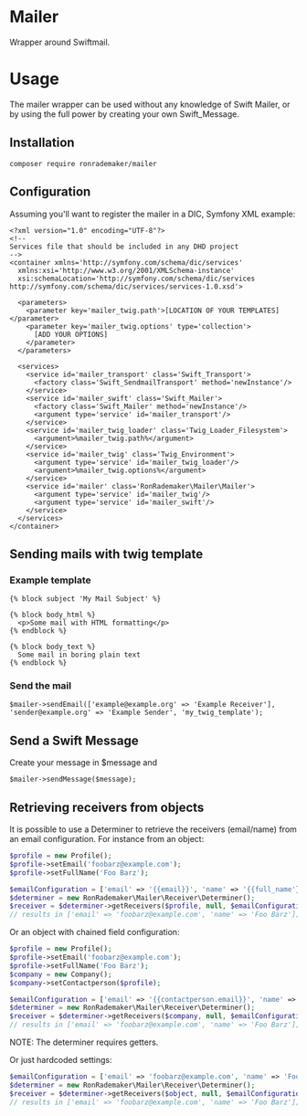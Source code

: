 # Mailer
Wrapper around Swiftmail.

# Usage
The mailer wrapper can be used without any knowledge of Swift Mailer, or by using the full power by creating your own Swift_Message. 

## Installation
```
composer require ronrademaker/mailer
```

## Configuration
Assuming you'll want to register the mailer in a DIC, Symfony XML example:

```
<?xml version="1.0" encoding="UTF-8"?>
<!--
Services file that should be included in any DHD project
-->
<container xmlns='http://symfony.com/schema/dic/services'
  xmlns:xsi='http://www.w3.org/2001/XMLSchema-instance'
  xsi:schemaLocation='http://symfony.com/schema/dic/services http://symfony.com/schema/dic/services/services-1.0.xsd'>

  <parameters>
    <parameter key='mailer_twig.path'>[LOCATION OF YOUR TEMPLATES]</parameter>
    <parameter key='mailer_twig.options' type='collection'> 
      [ADD YOUR OPTIONS]
    </parameter>
  </parameters>

  <services>
    <service id='mailer_transport' class='Swift_Transport'>
      <factory class='Swift_SendmailTransport' method='newInstance'/>
    </service>
    <service id='mailer_swift' class='Swift_Mailer'>
      <factory class='Swift_Mailer' method='newInstance'/>
      <argument type='service' id='mailer_transport'/>
    </service>
    <service id='mailer_twig_loader' class='Twig_Loader_Filesystem'>
      <argument>%mailer_twig.path%</argument>
    </service>
    <service id='mailer_twig' class='Twig_Environment'>
      <argument type='service' id='mailer_twig_loader'/>
      <argument>%mailer_twig.options%</argument>
    </service>
    <service id='mailer' class='RonRademaker\Mailer\Mailer'>
      <argument type='service' id='mailer_twig'/>
      <argument type='service' id='mailer_swift'/>
    </service>
  </services>
</container>

```

## Sending mails with twig template

### Example template
```
{% block subject 'My Mail Subject' %}

{% block body_html %}
  <p>Some mail with HTML formatting</p>
{% endblock %}

{% block body_text %}
  Some mail in boring plain text
{% endblock %}
```

### Send the mail
```
$mailer->sendEmail(['example@example.org' => 'Example Receiver'], 'sender@example.org' => 'Example Sender', 'my_twig_template');
```

## Send a Swift Message
Create your message in $message and 
```
$mailer->sendMessage($message);
```

## Retrieving receivers from objects

It is possible to use a Determiner to retrieve the receivers (email/name) from an email configuration.
For instance from an object:

``` php
$profile = new Profile();
$profile->setEmail('foobarz@example.com');
$profile->setFullName('Foo Barz');

$emailConfiguration = ['email' => '{{email}}', 'name' => '{{full_name'}}];
$determiner = new RonRademaker\Mailer\Receiver\Determiner();
$receiver = $determiner->getReceivers($profile, null, $emailConfiguration);
// results in ['email' => 'foobarz@example.com', 'name' => 'Foo Barz'];
```
Or an object with chained field configuration:

``` php
$profile = new Profile();
$profile->setEmail('foobarz@example.com');
$profile->setFullName('Foo Barz');
$company = new Company();
$company->setContactperson($profile);

$emailConfiguration = ['email' => '{{contactperson.email}}', 'name' => '{{contactperson.full_name'}}];
$determiner = new RonRademaker\Mailer\Receiver\Determiner();
$receiver = $determiner->getReceivers($company, null, $emailConfiguration);
// results in ['email' => 'foobarz@example.com', 'name' => 'Foo Barz'];
```
NOTE: The determiner requires getters.


Or just hardcoded settings:

``` php
$emailConfiguration = ['email' => 'foobarz@example.com', 'name' => 'Foo Barz'];
$determiner = new RonRademaker\Mailer\Receiver\Determiner();
$receiver = $determiner->getReceivers($object, null, $emailConfiguration);
// results in ['email' => 'foobarz@example.com', 'name' => 'Foo Barz'];
```

